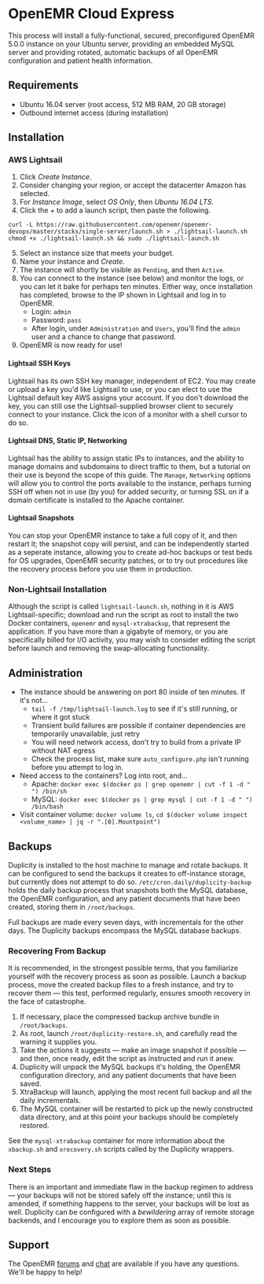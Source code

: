 # OpenEMR Cloud Express

This process will install a fully-functional, secured, preconfigured OpenEMR 5.0.0 instance on your Ubuntu server, providing an embedded MySQL server and providing rotated, automatic backups of all OpenEMR configuration and patient health information.

## Requirements

* Ubuntu 16.04 server (root access, 512 MB RAM, 20 GB storage)
* Outbound internet access (during installation)

## Installation

### AWS Lightsail

1. Click *Create Instance*.
2. Consider changing your region, or accept the datacenter Amazon has selected.
3. For *Instance Image*, select *OS Only*, then *Ubuntu 16.04 LTS*.
4. Click the *+* to add a launch script, then paste the following.
```
curl -L https://raw.githubusercontent.com/openemr/openemr-devops/master/stacks/single-server/launch.sh > ./lightsail-launch.sh
chmod +x ./lightsail-launch.sh && sudo ./lightsail-launch.sh
```
5. Select an instance size that meets your budget.
6. Name your instance and *Create*.
7. The instance will shortly be visible as `Pending`, and then `Active`.
8. You can connect to the instance (see below) and monitor the logs, or you can let it bake for perhaps ten minutes. Either way, once installation has completed, browse to the IP shown in Lightsail and log in to OpenEMR.
   * Login: `admin`
   * Password: `pass`
   * After login, under `Administration` and `Users`, you'll find the `admin` user and a chance to change that password.
9. OpenEMR is now ready for use!

#### Lightsail SSH Keys

Lightsail has its own SSH key manager, independent of EC2. You may create or upload a key you'd like Lightsail to use, or you can elect to use the Lightsail default key AWS assigns your account. If you don't download the key, you can still use the Lightsail-supplied browser client to securely connect to your instance. Click the icon of a monitor with a shell cursor to do so.

#### Lightsail DNS, Static IP, Networking

Lightsail has the ability to assign static IPs to instances, and the ability to manage domains and subdomains to direct traffic to them, but a tutorial on their use is beyond the scope of this guide. The `Manage`, `Networking` options will allow you to control the ports available to the instance, perhaps turning SSH off when not in use (by you) for added security, or turning SSL on if a domain certificate is installed to the Apache container.

#### Lightsail Snapshots

You can stop your OpenEMR instance to take a full copy of it, and then restart it; the snapshot copy will persist, and can be independently started as a seperate instance, allowing you to create ad-hoc backups or test beds for OS upgrades, OpenEMR security patches, or to try out procedures like the recovery process before you use them in production.

### Non-Lightsail Installation

Although the script is called `lightsail-launch.sh`, nothing in it is AWS Lightsail-specific; download and run the script as root to install the two Docker containers, `openemr` and `mysql-xtrabackup`, that represent the application. If you have more than a gigabyte of memory, or you are specifically billed for I/O activity, you may wish to consider editing the script before launch and removing the swap-allocating functionality.

## Administration

* The instance should be answering on port 80 inside of ten minutes. If it's not...
  * `tail -f /tmp/lightsail-launch.log` to see if it's still running, or where it got stuck
  * Transient build failures are possible if container dependencies are temporarily unavailable, just retry
  * You will need network access, don't try to build from a private IP without NAT egress
  * Check the process list, make sure `auto_configure.php` isn't running before you attempt to log in.
* Need access to the containers? Log into root, and...
  * Apache: `docker exec $(docker ps | grep openemr | cut -f 1 -d " ") /bin/sh`
  * MySQL: `docker exec $(docker ps | grep mysql | cut -f 1 -d " ") /bin/bash`
* Visit container volume: `docker volume ls`, `cd $(docker volume inspect <volume_name> | jq -r ".[0].Mountpoint")`

## Backups

Duplicity is installed to the host machine to manage and rotate backups. It can be configured to send the backups it creates to off-instance storage, but currently does not attempt to do so. `/etc/cron.daily/duplicity-backup` holds the daily backup process that snapshots both the MySQL database, the OpenEMR configuration, and any patient documents that have been created, storing them in `/root/backups`.

Full backups are made every seven days, with incrementals for the other days. The Duplicity backups encompass the MySQL database backups.

### Recovering From Backup

It is recommended, in the strongest possible terms, that you familiarize yourself with the recovery process as soon as possible. Launch a backup process, move the created backup files to a fresh instance, and try to recover them &mdash; this test, performed regularly, ensures smooth recovery in the face of catastrophe.

1. If necessary, place the compressed backup archive bundle in `/root/backups`.
2. As root, launch `/root/duplicity-restore.sh`, and carefully read the warning it supplies you.
3. Take the actions it suggests &mdash; make an image snapshot if possible &mdash; and then, once ready, edit the script as instructed and run it anew.
4. Duplicity will unpack the MySQL backups it's holding, the OpenEMR configuration directory, and any patient documents that have been saved.
5. XtraBackup will launch, applying the most recent full backup and all the daily incrementals.
6. The MySQL container will be restarted to pick up the newly constructed data directory, and at this point your backups should be completely restored.

See the `mysql-xtrabackup` container for more information about the `xbackup.sh` and `xrecovery.sh` scripts called by the Duplicity wrappers.

### Next Steps

There is an important and immediate flaw in the backup regimen to address &mdash; your backups will not be stored safely off the instance; until this is amended, if something happens to the server, your backups will be lost as well. Duplicity can be configured with a *bewildering* array of remote storage backends, and I encourage you to explore them as soon as possible.

## Support

The OpenEMR [forums](https://community.open-emr.org/) and [chat](https://chat.open-emr.org/) are available if you have any questions. We'll be happy to help!
